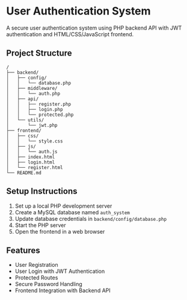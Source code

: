 # User Authentication System

A secure user authentication system using PHP backend API with JWT authentication and HTML/CSS/JavaScript frontend.

## Project Structure
```
/
├── backend/
│   ├── config/
│   │   └── database.php
│   ├── middleware/
│   │   └── auth.php
│   ├── api/
│   │   ├── register.php
│   │   ├── login.php
│   │   └── protected.php
│   └── utils/
│       └── jwt.php
├── frontend/
│   ├── css/
│   │   └── style.css
│   ├── js/
│   │   └── auth.js
│   ├── index.html
│   ├── login.html
│   └── register.html
└── README.md
```

## Setup Instructions

1. Set up a local PHP development server
2. Create a MySQL database named `auth_system`
3. Update database credentials in `backend/config/database.php`
4. Start the PHP server
5. Open the frontend in a web browser

## Features

- User Registration
- User Login with JWT Authentication
- Protected Routes
- Secure Password Handling
- Frontend Integration with Backend API 